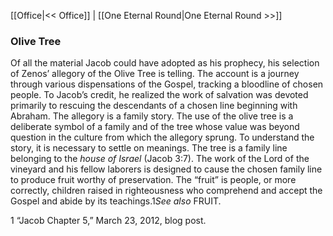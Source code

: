 [[Office|<< Office]]  |  [[One Eternal Round|One Eternal Round >>]]

### Olive Tree
Of all the material Jacob could have adopted as his prophecy, his selection of Zenos’ allegory of the Olive Tree is telling. The account is a journey through various dispensations of the Gospel, tracking a bloodline of chosen people. To Jacob’s credit, he realized the work of salvation was devoted primarily to rescuing the descendants of a chosen line beginning with Abraham. The allegory is a family story. The use of the olive tree is a deliberate symbol of a family and of the tree whose value was beyond question in the culture from which the allegory sprung. To understand the story, it is necessary to settle on meanings. The tree is a family line belonging to the *house of Israel* (Jacob 3:7). The work of the Lord of the vineyard and his fellow laborers is designed to cause the chosen family line to produce fruit worthy of preservation. The “fruit” is people, or more correctly, children raised in righteousness who comprehend and accept the Gospel and abide by its teachings.1*See also* FRUIT.



1 “Jacob Chapter 5,” March 23, 2012, blog post.
